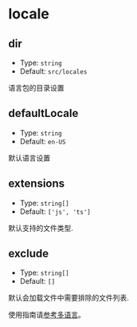 # locale

## dir

- Type: `string`
- Default: `src/locales`

语言包的目录设置

## defaultLocale

- Type: `string`
- Default: `en-US`

默认语言设置

## extensions

- Type: `string[]`
- Default: `['js', 'ts']`

默认支持的文件类型.

## exclude

- Type: `string[]`
- Default: `[]`

默认会加载文件中需要排除的文件列表.

使用指南请[参考多语言](/convue/guide/locales)。
